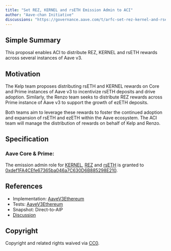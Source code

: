```yaml
---
title: "Set REZ, KERNEL and rsETH Emission Admin to ACI"
author: "Aave-chan Initiative"
discussions: "https://governance.aave.com/t/arfc-set-rez-kernel-and-rseth-emission-admin-to-aci/20599"
---
```


## Simple Summary

This proposal enables ACI to distribute REZ, KERNEL and rsETH rewards across several instances of Aave v3.

## Motivation

The Kelp team proposes distributing rsETH and KERNEL rewards on Core and Prime instances of Aave v3 to incentivize rsETH deposits and drive adoption. Similarly, the Renzo team seeks to distribute REZ rewards across Prime instance of Aave v3 to support the growth of ezETH deposits.

Both teams aim to leverage these rewards to foster the continued adoption and expansion of rsETH and ezETH within the Aave ecosystem. The ACI team will manage the distribution of rewards on behalf of Kelp and Renzo.

## Specification

### Aave Core & Prime:

The emission admin role for [KERNEL](https://etherscan.io/address/0x3f80B1c54Ae920Be41a77f8B902259D48cf24cCf), [REZ](https://etherscan.io/address/0x3B50805453023a91a8bf641e279401a0b23FA6F9) and [rsETH](https://etherscan.io/address/0xA1290d69c65A6Fe4DF752f95823fae25cB99e5A7) is granted to [0xdef1FA4CEfe67365ba046a7C630D6B885298E210](https://etherscan.io/address/0xdef1FA4CEfe67365ba046a7C630D6B885298E210).

## References

- Implementation: [AaveV3Ethereum](https://github.com/bgd-labs/aave-proposals-v3/blob/main/src/20250117_AaveV3Ethereum_SetREZKERNELAndRsETHEmissionAdminToACI/AaveV3Ethereum_SetREZKERNELAndRsETHEmissionAdminToACI_20250117.sol)
- Tests: [AaveV3Ethereum](https://github.com/bgd-labs/aave-proposals-v3/blob/main/src/20250117_AaveV3Ethereum_SetREZKERNELAndRsETHEmissionAdminToACI/AaveV3Ethereum_SetREZKERNELAndRsETHEmissionAdminToACI_20250117.t.sol)
- Snapshot: Direct-to-AIP
- [Discussion](https://governance.aave.com/t/arfc-set-rez-kernel-and-rseth-emission-admin-to-aci/20599)

## Copyright

Copyright and related rights waived via [CC0](https://creativecommons.org/publicdomain/zero/1.0/).
